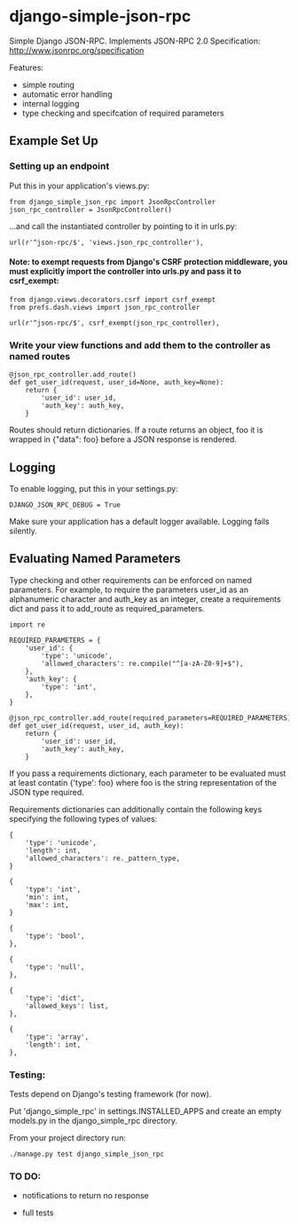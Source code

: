 django-simple-json-rpc
======================

Simple Django JSON-RPC.  Implements JSON-RPC 2.0 Specification:
http://www.jsonrpc.org/specification

Features:
- simple routing
- automatic error handling
- internal logging
- type checking and specifcation of required parameters

## Example Set Up

### Setting up an endpoint

Put this in your application's views.py:


	from django_simple_json_rpc import JsonRpcController
	json_rpc_controller = JsonRpcController()


...and call the instantiated controller by pointing to it in urls.py:


	url(r'^json-rpc/$', 'views.json_rpc_controller'),

#### Note: to exempt requests from Django's CSRF protection middleware, you must explicitly import the controller into urls.py and pass it to csrf_exempt:

	from django.views.decorators.csrf import csrf_exempt
	from prefs.dash.views import json_rpc_controller

	url(r'^json-rpc/$', csrf_exempt(json_rpc_controller),


### Write your view functions and add them to the controller as named routes


	@json_rpc_controller.add_route()
	def get_user_id(request, user_id=None, auth_key=None):
		return {
			'user_id': user_id,
			'auth_key': auth_key,
		}

Routes should return dictionaries. If a route returns an object, foo it is wrapped in {"data": foo} before a JSON response is rendered.


## Logging

To enable logging, put this in your settings.py:

	DJANGO_JSON_RPC_DEBUG = True

Make sure your application has a default logger available.  Logging fails silently.

## Evaluating Named Parameters

Type checking and other requirements can be enforced on named parameters.  For example, to require the parameters user_id as an alphanumeric character and auth_key as an integer, create a requirements dict and pass it to add_route as required_parameters.

	import re

	REQUIRED_PARAMETERS = {
		'user_id': {
			'type': 'unicode',
			'allowed_characters': re.compile("^[a-zA-Z0-9]+$"),
		},
		'auth_key': {
			'type': 'int',
		},
	}

	@json_rpc_controller.add_route(required_parameters=REQUIRED_PARAMETERS)
	def get_user_id(request, user_id, auth_key):
		return {
			'user_id': user_id,
			'auth_key': auth_key,
		}

If you pass a requirements dictionary, each parameter to be evaluated must at least contatin {'type': foo} where foo is the string representation of the JSON type required.

Requirements dictionaries can additionally contain the following keys specifying the following types of values:

	{
		'type': 'unicode',
		'length': int,
		'allowed_characters': re._pattern_type,
	}

	{
		'type': 'int',
		'min': int,
		'max': int,
	}

	{
		'type': 'bool',
	},

	{
		'type': 'null',
	},

	{
		'type': 'dict',
		'allowed_keys': list,
	},

	{
		'type': 'array',
		'length': int,
	},

### Testing:

Tests depend on Django's testing framework (for now).

Put 'django_simple_rpc' in settings.INSTALLED_APPS and create an empty models.py in the django_simple_rpc directory.

From your project directory run:

	./manage.py test django_simple_json_rpc

### TO DO:

- notifications to return no response

- full tests
